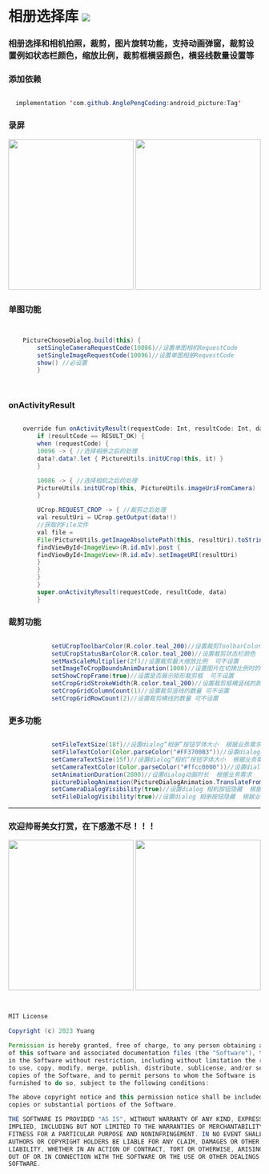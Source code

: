 # 相册选择库 [![](https://jitpack.io/v/AnglePengCoding/android_picture.svg)](https://jitpack.io/#AnglePengCoding/android_picture)


<h3>相册选择和相机拍照，裁剪，图片旋转功能，支持动画弹窗，裁剪设置例如状态栏颜色，缩放比例，裁剪框横竖颜色，横竖线数量设置等</h3>


 

<h3>添加依赖</h3>

```java

  implementation 'com.github.AnglePengCoding:android_picture:Tag'

```


<h3>录屏</h3>

<div align=start>
<img src="https://github.com/AnglePengCoding/android_picture/blob/main/GIF/image.gif" width="250" height="300" />
<img src="https://github.com/AnglePengCoding/android_picture/blob/main/GIF/camera.gif" width="250" height="300" />
</div>


<h3>单图功能</h3>

```java


    PictureChooseDialog.build(this) {
        setSingleCameraRequestCode(10086)//设置单图相机RequestCode
        setSingleImageRequestCode(10096)//设置单图相册RequestCode
        show() //必设置
        }

        
```


<h3> onActivityResult </h3>

```java

    override fun onActivityResult(requestCode: Int, resultCode: Int, data: Intent?) {
        if (resultCode == RESULT_OK) {
        when (requestCode) {
        10096 -> { //选择相册之后的处理
        data?.data?.let { PictureUtils.initUCrop(this, it) }
        }

        10086 -> { //选择相机之后的处理
        PictureUtils.initUCrop(this, PictureUtils.imageUriFromCamera)
        }

        UCrop.REQUEST_CROP -> { //裁剪之后处理
        val resultUri = UCrop.getOutput(data!!)
        //获取的File文件
        val file =
        File(PictureUtils.getImageAbsolutePath(this, resultUri).toString())
        findViewById<ImageView>(R.id.mIv).post {
        findViewById<ImageView>(R.id.mIv).setImageURI(resultUri)
        }
        }
        }
        }
        super.onActivityResult(requestCode, resultCode, data)
        }

```

<h3>裁剪功能</h3>

```java
               
            setUCropToolbarColor(R.color.teal_200)//设置裁剪ToolbarColor   可不设置
            setUCropStatusBarColor(R.color.teal_200)//设置裁剪状态栏颜色   可不设置
            setMaxScaleMultiplier(2f)//设置裁剪最大缩放比例  可不设置
            setImageToCropBoundsAnimDuration(1000)//设置图片在切换比例时的动画  可不设置
            setShowCropFrame(true)//设置是否展示矩形裁剪框  可不设置
            setCropGridStrokeWidth(R.color.teal_200)//设置裁剪框横竖线的颜色 可不设置
            setCropGridColumnCount(1)//设置裁剪竖线的数量 可不设置
            setCropGridRowCount(2)//设置裁剪横线的数量 可不设置

```


<h3>更多功能</h3>

```java

            setFileTextSize(18f)//设置dialog“相册”按钮字体大小  根据业务需求
            setFileTextColor(Color.parseColor("#FF3700B3"))//设置dialog“相册”按钮字体颜色  根据业务需求
            setCameraTextSize(15f)//设置dialog“相机”按钮字体大小  根据业务需求
            setCameraTextColor(Color.parseColor("#ffcc0000"))//设置dialog“相机”按钮字体颜色  根据业务需求
            setAnimationDuration(2000)//设置dialog动画时长  根据业务需求
            pictureDialogAnimation(PictureDialogAnimation.TranslateFromBottom)//设置dialog弹窗动画  根据业务需求
            setCameraDialogVisibility(true)//设置dialog 相机按钮隐藏  根据业务需求
            setFileDialogVisibility(true)//设置dialog 相册按钮隐藏  根据业务需求

```


***
<h3>欢迎帅哥美女打赏，在下感激不尽！！！</h3>

<div align=start>
<img src="https://github.com/AnglePengCoding/android_picture/blob/main/GIF/wx.jpg" width="250" height="300" />

<img src="https://github.com/AnglePengCoding/android_picture/blob/main/GIF/zfb.jpg" width="250" height="300" />
</div>


```java


MIT License

Copyright (c) 2023 Yuang

Permission is hereby granted, free of charge, to any person obtaining a copy
of this software and associated documentation files (the "Software"), to deal
in the Software without restriction, including without limitation the rights
to use, copy, modify, merge, publish, distribute, sublicense, and/or sell
copies of the Software, and to permit persons to whom the Software is
furnished to do so, subject to the following conditions:

The above copyright notice and this permission notice shall be included in all
copies or substantial portions of the Software.

THE SOFTWARE IS PROVIDED "AS IS", WITHOUT WARRANTY OF ANY KIND, EXPRESS OR
IMPLIED, INCLUDING BUT NOT LIMITED TO THE WARRANTIES OF MERCHANTABILITY,
FITNESS FOR A PARTICULAR PURPOSE AND NONINFRINGEMENT. IN NO EVENT SHALL THE
AUTHORS OR COPYRIGHT HOLDERS BE LIABLE FOR ANY CLAIM, DAMAGES OR OTHER
LIABILITY, WHETHER IN AN ACTION OF CONTRACT, TORT OR OTHERWISE, ARISING FROM,
OUT OF OR IN CONNECTION WITH THE SOFTWARE OR THE USE OR OTHER DEALINGS IN THE
SOFTWARE.
```